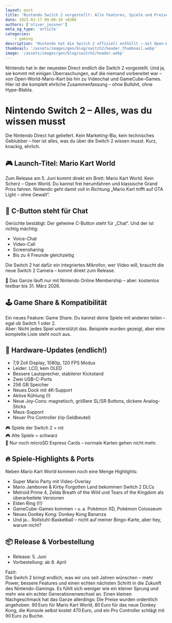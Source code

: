 ```yaml
---
layout: post
title: 'Nintendo Switch 2 vorgestellt: Alle Features, Spiele und Preise im Überblick'
date: 2025-03-17 09:00:10 +0200
authors: ['oliver_jessner']
meta_og_type: 'article'
categories:
    - gaming
description: 'Nintendo hat die Switch 2 offiziell enthüllt – mit Open-World-Mario Kart, Videochat, GameCube-Games und mehr Power unter der Haube. Aber der Fortschritt hat seinen Preis.'
thumbnail: '/assets/images/gen/blog/switch2/header_thumbnail.webp'
image: '/assets/images/gen/blog/switch2/header.webp'
---
```


Nintendo hat in der neuesten Direct endlich die Switch 2 vorgestellt. Und ja, sie kommt mit einigen Überraschungen, auf die niemand vorbereitet war – von Open-World-Mario-Kart bis hin zu Videochat und GameCube-Games.
Hier ist die komplett ehrliche Zusammenfassung – ohne Bullshit, ohne Hype-Blabla.

# Nintendo Switch 2 – Alles, was du wissen musst

Die Nintendo Direct hat geliefert. Kein Marketing-Bla, kein technisches Geblubber – hier ist alles, was du über die Switch 2 wissen musst. Kurz, knackig, ehrlich.

## 🎮 Launch-Titel: Mario Kart World

Zum Release am 5. Juni kommt direkt ein Brett: Mario Kart World. Kein Scherz – Open World. Du kannst frei herumfahren und klassische Grand Prixs fahren. Nintendo geht damit voll in Richtung „Mario Kart trifft auf GTA Light – ohne Gewalt“.

## 🧠 C-Button steht für Chat

Gerüchte bestätigt: Der geheime C-Button steht für „Chat“. Und der ist richtig mächtig:

-   Voice-Chat
-   Video-Call
-   Screensharing
-   Bis zu 4 Freunde gleichzeitig

Die Switch 2 hat dafür ein integriertes Mikrofon, wer Video will, braucht die neue Switch 2 Camera – kommt direkt zum Release.

📌 Das Ganze läuft nur mit Nintendo Online Membership – aber: kostenlos testbar bis 31. März 2026.

## 🕹️ Game Share & Kompatibilität

Ein neues Feature: Game Share. Du kannst deine Spiele mit anderen teilen – egal ob Switch 1 oder 2.  
Aber: Nicht jedes Spiel unterstützt das. Beispiele wurden gezeigt, aber eine komplette Liste steht noch aus.

## 🧱 Hardware-Updates (endlich!)

-   7,9 Zoll Display, 1080p, 120 FPS Modus
-   Leider: LCD, kein OLED
-   Bessere Lautsprecher, stabilerer Kickstand
-   Zwei USB-C-Ports
-   256 GB Speicher
-   Neues Dock mit 4K-Support
-   Aktive Kühlung (!)
-   Neue Joy-Cons: magnetisch, größere SL/SR Buttons, dickere Analog-Sticks
-   Maus-Support
-   Neuer Pro Controller (rip Geldbeutel)

🎮 Spiele der Switch 2 = rot  
🎮 Alte Spiele = schwarz  
💾 Nur noch microSD Express Cards – normale Karten gehen nicht mehr.

## 🔥 Spiele-Highlights & Ports

Neben Mario Kart World kommen noch eine Menge Highlights:

-   Super Mario Party mit Video-Overlay
-   Mario Jamboree & Kirby Forgotten Land bekommen Switch 2 DLCs
-   Metroid Prime 4, Zelda Breath of the Wild und Tears of the Kingdom als überarbeitete Versionen
-   Elden Ring (!!)
-   GameCube-Games kommen – u. a. Pokémon XD, Pokémon Colosseum
-   Neues Donkey Kong: Donkey Kong Bananza
-   Und ja… Rollstuhl-Basketball – nicht auf meiner Bingo-Karte, aber hey, warum nicht?

## 📦 Release & Vorbestellung

-   Release: 5. Juni
-   Vorbestellung: ab 8. April

Fazit:  
Die Switch 2 bringt endlich, was wir uns seit Jahren wünschen – mehr Power, bessere Features und einen echten nächsten Schritt in die Zukunft des Nintendo-Gamings.
Es fühlt sich weniger wie ein kleiner Sprung und mehr wie ein echter Generationenwechsel an.
Einen kleinen Nachgeschmack hat das Ganze allerdings: Die Preise wurden ordentlich angehoben.
90 Euro für Mario Kart World, 80 Euro für das neue Donkey Kong, die Konsole selbst kostet 470 Euro, und ein Pro Controller schlägt mit 90 Euro zu Buche.
